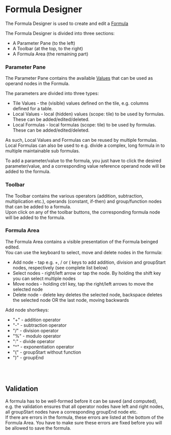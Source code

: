 # Formula Designer

The Formula Designer is used to create and edit a [Formula](../concepts/index.md#formula)

The Formula Designer is divided into three sections:
* A Parameter Pane (to the left)
* A Toolbar (at the top, to the right)
* A Formula Area (the remaining part)

### Parameter Pane
The Parameter Pane contains the available [Values](../concepts/index.md#value) that can be used as operand nodes in the Formula.

The parameters are divided into three types:
* Tile Values - the (visible) values defined on the tile, e.g. columns defined for a table.
* Local Values - local (hidden) values (scope: tile) to be used by formulas. These can be added/edited/deleted.
* Local Formulas - local formulas (scope: tile) to be used by formulas. These can be added/edited/deleted.

As such, Local Values and Formulas can be reused by multiple formulas. Local Formulas can also be used to e.g. divide a complex, long formula in to multiple maintainable sub formulas.

To add a parameter/value to the formula, you just have to click the desired parameter/value, and a corresponding value reference operand node will be added to the formula.

### Toolbar
The Toolbar contains the various operators (addition, subtraction, multiplication etc.), operands (constant, if-then) and group/function nodes that can be added to a formula.  
Upon click on any of the toolbar buttons, the corresponding formula node will be added to the formula.


### Formula Area
The Formula Area contains a visible presentation of the Formula beinged edited.  
You can use the keyboard to select, move and delete nodes in the formula:
* Add node - tap e.g. +, / or ( keys to add addition, division and groupStart nodes, respectively (see complete list below)
* Select nodes - right/left arrow or tap the node. By holding the shift key you can select multiple nodes
* Move nodes - holding ctrl key, tap the right/left arrows to move the selected node
* Delete node - delete key deletes the selected node, backspace deletes the selected node OR the last node, moving backwards

Add node shortkeys:
* "+" - addition operator
* "-" - subtraction operator
* "/" - division operator
* "%" - modulo operator
* ":" - divide operator
* "^" - exponentiation operator
* "(" - groupStart without function
* ")" - groupEnd


<br/>
<br/>

## Validation
A formula has to be well-formed before it can be saved (and computed), e.g. the validation ensures that all operator nodes have left and right nodes, all groupStart nodes have a corresponding groupEnd node etc.  
If there are errors in the formula, these errors are listed at the bottom of the Formula Area. You have to make sure these errors are fixed before you will be allowed to save the formula.